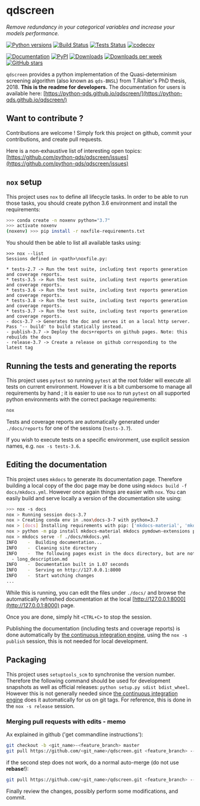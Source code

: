 # qdscreen

*Remove redundancy in your categorical variables and increase your models performance.*

[![Python versions](https://img.shields.io/pypi/pyversions/qdscreen.svg)](https://pypi.python.org/pypi/qdscreen/) [![Build Status](https://github.com/python-qds/qdscreen/actions/workflows/base.yml/badge.svg)](https://github.com/python-qds/qdscreen/actions/workflows/base.yml) [![Tests Status](https://python-qds.github.io/qdscreen/reports/junit/junit-badge.svg?dummy=8484744)](https://python-qds.github.io/qdscreen/reports/junit/report.html) [![codecov](https://codecov.io/gh/python-qds/qdscreen/branch/master/graph/badge.svg)](https://codecov.io/gh/python-qds/qdscreen)

[![Documentation](https://img.shields.io/badge/doc-latest-blue.svg)](https://python-qds.github.io/qdscreen/) [![PyPI](https://img.shields.io/pypi/v/qdscreen.svg)](https://pypi.python.org/pypi/qdscreen/) [![Downloads](https://pepy.tech/badge/qdscreen)](https://pepy.tech/project/qdscreen) [![Downloads per week](https://pepy.tech/badge/qdscreen/week)](https://pepy.tech/project/qdscreen) [![GitHub stars](https://img.shields.io/github/stars/python-qds/qdscreen.svg)](https://github.com/python-qds/qdscreen/stargazers)

`qdscreen` provides a python implementation of the Quasi-determinism screening algorithm (also known as `qds-BNSL`) from T.Rahier's PhD thesis, 2018.
**This is the readme for developers.** The documentation for users is available here: [https://python-qds.github.io/qdscreen/](https://python-qds.github.io/qdscreen/)

## Want to contribute ?

Contributions are welcome ! Simply fork this project on github, commit your contributions, and create pull requests.

Here is a non-exhaustive list of interesting open topics: [https://github.com/python-qds/qdscreen/issues](https://github.com/python-qds/qdscreen/issues)

## `nox` setup

This project uses `nox` to define all lifecycle tasks. In order to be able to run those tasks, you should create python 3.6 environment and install the requirements:

```bash
>>> conda create -n noxenv python="3.7"
>>> activate noxenv
(noxenv) >>> pip install -r noxfile-requirements.txt
```

You should then be able to list all available tasks using:

```
>>> nox --list
Sessions defined in <path>\noxfile.py:

* tests-2.7 -> Run the test suite, including test reports generation and coverage reports.
* tests-3.5 -> Run the test suite, including test reports generation and coverage reports.
* tests-3.6 -> Run the test suite, including test reports generation and coverage reports.
* tests-3.8 -> Run the test suite, including test reports generation and coverage reports.
* tests-3.7 -> Run the test suite, including test reports generation and coverage reports.
- docs-3.7 -> Generates the doc and serves it on a local http server. Pass '-- build' to build statically instead.
- publish-3.7 -> Deploy the docs+reports on github pages. Note: this rebuilds the docs
- release-3.7 -> Create a release on github corresponding to the latest tag
```

## Running the tests and generating the reports

This project uses `pytest` so running `pytest` at the root folder will execute all tests on current environment. However it is a bit cumbersome to manage all requirements by hand ; it is easier to use `nox` to run `pytest` on all supported python environments with the correct package requirements:

```bash
nox
```

Tests and coverage reports are automatically generated under `./docs/reports` for one of the sessions (`tests-3.7`). 

If you wish to execute tests on a specific environment, use explicit session names, e.g. `nox -s tests-3.6`.


## Editing the documentation

This project uses `mkdocs` to generate its documentation page. Therefore building a local copy of the doc page may be done using `mkdocs build -f docs/mkdocs.yml`. However once again things are easier with `nox`. You can easily build and serve locally a version of the documentation site using:

```bash
>>> nox -s docs
nox > Running session docs-3.7
nox > Creating conda env in .nox\docs-3-7 with python=3.7
nox > [docs] Installing requirements with pip: ['mkdocs-material', 'mkdocs', 'pymdown-extensions', 'pygments']
nox > python -m pip install mkdocs-material mkdocs pymdown-extensions pygments
nox > mkdocs serve -f ./docs/mkdocs.yml
INFO    -  Building documentation...
INFO    -  Cleaning site directory
INFO    -  The following pages exist in the docs directory, but are not included in the "nav" configuration:
  - long_description.md
INFO    -  Documentation built in 1.07 seconds
INFO    -  Serving on http://127.0.0.1:8000
INFO    -  Start watching changes
...
```

While this is running, you can edit the files under `./docs/` and browse the automatically refreshed documentation at the local [http://127.0.0.1:8000](http://127.0.0.1:8000) page.

Once you are done, simply hit `<CTRL+C>` to stop the session.

Publishing the documentation (including tests and coverage reports) is done automatically by [the continuous integration engine](https://github.com/python-qds/qdscreen/actions), using the `nox -s publish` session, this is not needed for local development.

## Packaging

This project uses `setuptools_scm` to synchronise the version number. Therefore the following command should be used for development snapshots as well as official releases: `python setup.py sdist bdist_wheel`. However this is not generally needed since [the continuous integration engine](https://github.com/python-qds/qdscreen/actions) does it automatically for us on git tags. For reference, this is done in the `nox -s release` session.

### Merging pull requests with edits - memo

Ax explained in github ('get commandline instructions'):

```bash
git checkout -b <git_name>-<feature_branch> master
git pull https://github.com/<git_name>/qdscreen.git <feature_branch> --no-commit --ff-only
```

if the second step does not work, do a normal auto-merge (do not use **rebase**!):

```bash
git pull https://github.com/<git_name>/qdscreen.git <feature_branch> --no-commit
```

Finally review the changes, possibly perform some modifications, and commit.
